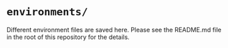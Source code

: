 # `environments/`

Different environment files are saved here. Please see the README.md file in the root of this repository for the details.
